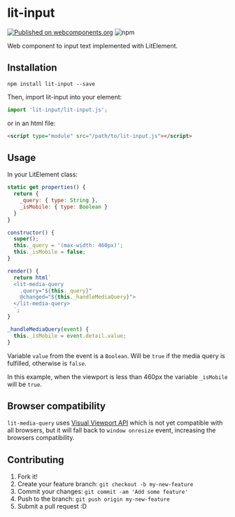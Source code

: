 # lit-input

[![Published on webcomponents.org](https://img.shields.io/badge/webcomponents.org-published-blue.svg)](https://www.webcomponents.org/element/lit-input) ![npm](https://img.shields.io/npm/v/lit-input.svg)

Web component to input text implemented with LitElement.

## Installation

```shell
npm install lit-input --save
```

Then, import lit-input into your element:

```javascript
import 'lit-input/lit-input.js';
```

or in an html file:

```html
<script type="module" src="/path/to/lit-input.js"></script>
```

## Usage

In your LitElement class:
```javascript
static get properties() {
  return {
    _query: { type: String },
    _isMobile: { type: Boolean }
  }
}

constructor() {
  super();
  this._query = '(max-width: 460px)';
  this._isMobile = false;
}

render() {
  return html`
  <lit-media-query
    .query="${this._query}"
    @changed="${this._handleMediaQuery}">
  </lit-media-query>
  `;
}

_handleMediaQuery(event) {
  this._isMobile = event.detail.value;
}
```

Variable `value` from the event is a `Boolean`. Will be `true` if the media query is fulfilled, otherwise is `false`.

In this example, when the viewport is less than 460px the variable `_isMobile` will be `true`.

## Browser compatibility

`lit-media-query` uses [Visual Viewport API](https://developer.mozilla.org/en-US/docs/Web/API/Visual_Viewport_API) which is not yet compatible with all browsers, but it will fall back to `window onresize` event, increasing the browsers compatibility.

## Contributing

1. Fork it!
2. Create your feature branch: `git checkout -b my-new-feature`
3. Commit your changes: `git commit -am 'Add some feature'`
4. Push to the branch: `git push origin my-new-feature`
5. Submit a pull request :D